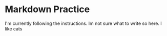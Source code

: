 # Markdown Practice

I'm currently following the instructions. Im not sure what to write so here. I like cats